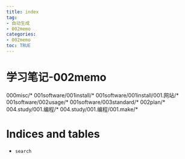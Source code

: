 ```yaml
---
title: index
tag: 
- 自动生成
- 002memo
categories:
- 002memo
toc: TRUE
---
```

<h1 id="学习笔记-002memo">学习笔记-002memo</h1>
<div class="toctree" data-maxdepth="1" data-caption="目录" data-glob="">
<p>000misc/* 001software/001install/* 001software/001install/001.网站/* 001software/002usage/* 001software/003standard/* 002plan/* 004.study/001.编程/* 004.study/001.编程/001.make/*</p>
</div>
<h1 id="indices-and-tables">Indices and tables</h1>
<ul>
<li><code class="interpreted-text" role="ref">search</code></li>
</ul>
